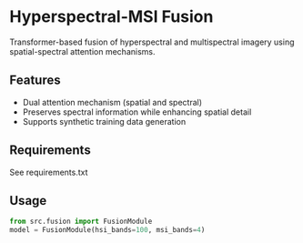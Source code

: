 # Hyperspectral-MSI Fusion

Transformer-based fusion of hyperspectral and multispectral imagery using spatial-spectral attention mechanisms.

## Features
- Dual attention mechanism (spatial and spectral)
- Preserves spectral information while enhancing spatial detail
- Supports synthetic training data generation

## Requirements
See requirements.txt

## Usage
```python
from src.fusion import FusionModule
model = FusionModule(hsi_bands=100, msi_bands=4)
```
